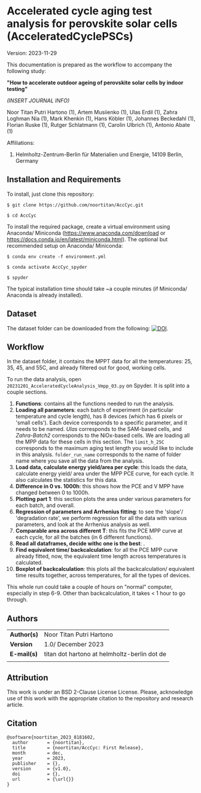 # Accelerated cycle aging test analysis for perovskite solar cells (AcceleratedCyclePSCs)

Version: 2023-11-29

This documentation is prepared as the workflow to accompany the following study:

**"How to accelerate outdoor ageing of perovskite solar cells by indoor testing"**

*(INSERT JOURNAL INFO)*

Noor Titan Putri Hartono (1), Artem Musiienko (1), Ulas Erdil (1), Zahra Loghman Nia (1), Mark Khenkin (1), Hans Köbler (1), Johannes Beckedahl (1), Florian Ruske (1), Rutger Schlatmann (1), Carolin Ulbrich (1), Antonio Abate (1)

Affiliations:

1. Helmholtz-Zentrum-Berlin für Materialien und Energie, 14109 Berlin, Germany

## Installation and Requirements

To install, just clone this repository:

`$ git clone https://github.com/noortitan/AccCyc.git`

`$ cd AccCyc`

To install the required package, create a virtual environment using Anaconda/ Miniconda (https://www.anaconda.com/download or https://docs.conda.io/en/latest/miniconda.html). The optional but recommended setup on Anaconda/ Miniconda:

`$ conda env create -f environment.yml`

`$ conda activate AccCyc_spyder`

`$ spyder`

The typical installation time should take ~a couple minutes (if Miniconda/ Anaconda is already installed).

## Dataset

The dataset folder can be downloaded from the following: [![DOI](https://zenodo.org/badge/DOI/10.5281/zenodo.10902908.svg)](https://doi.org/10.5281/zenodo.10902908).

## Workflow

In the dataset folder, it contains the MPPT data for all the temperatures: 25, 35, 45, and 55C, and already filtered out for good, working cells. 

To run the data analysis, open `20231201_AcceleratedCycleAnalysis_Vmpp_03.py` on Spyder. It is split into a couple sections.
1. **Functions**: contains all the functions needed to run the analysis.
2. **Loading all parameters**: each batch of experiment (in particular temperature and cycle length), has 8 devices (which has 6 pixels or 'small cells'). Each device corresponds to a specific parameter, and it needs to be named. *Ulas* corresponds to the SAM-based cells, and *Zahra-Batch2* corresponds to the NiOx-based cells. We are loading all the MPP data for these cells in this section. The `limit_h_25C` corresponds to the maximum aging test length you would like to include in this analysis. `folder_run_name` corresponds to the name of folder name where you save all the data from the analysis.
3. **Load data, calculate energy yield/area per cycle**: this loads the data, calculate energy yield/ area under the MPP PCE curve, for each cycle. It also calculates the statistics for this data.
4. **Difference in 0 vs. 1000h**: this shows how the PCE and V MPP have changed between 0 to 1000h.
5. **Plotting part 1**: this section plots the area under various parameters for each batch, and overall.
6. **Regression of parameters and Arrhenius fitting**: to see the 'slope'/ 'degradation rate', we perform regression for all the data with various parameters, and look at the Arrhenius analysis as well.
7. **Comparable area across different T**: this fits the PCE MPP curve at each cycle, for all the batches (in 6 different functions). 
8. **Read all dataframes, decide withc one is the best**: .
9. **Find equivalent time/ backcalculation**: for all the PCE MPP curve already fitted, now, the equivalent time length across temperatures is calculated. 
10. **Boxplot of backcalculation**: this plots all the backcalculation/ equivalent time results together, across temperatures, for all the types of devices.

This whole run could take a couple of hours on "normal" computer, especially in step 6-9. Other than backcalculation, it takes < 1 hour to go through.

## Authors
| |  | 
|---|---|
|**Author(s)** | Noor Titan Putri Hartono |
|**Version** | 1.0/ December 2023  |   
|**E-mail(s)**   | titan dot hartono at helmholtz-berlin dot de  |
| | |

## Attribution
This work is under an BSD 2-Clause License License. Please, acknowledge use of this work with the appropriate citation to the repository and research article.

## Citation

    @software{noortitan_2023_8181602,
      author       = {noortitan},
      title        = {noortitan/AccCyc: First Release},
      month        = dec,
      year         = 2023,
      publisher    = {},
      version      = {v1.0},
      doi          = {},
      url          = {\url{}}
    }

